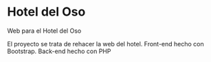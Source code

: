 # Hotel del Oso

Web para el Hotel del Oso

El proyecto se trata de rehacer la web del hotel. Front-end hecho con Bootstrap. Back-end hecho con PHP
